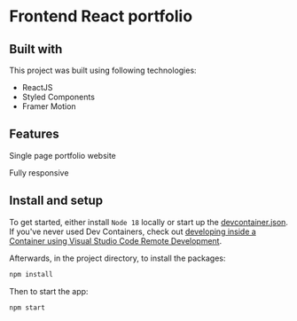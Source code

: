 # Frontend React portfolio

## Built with

This project was built using following technologies:

* ReactJS
* Styled Components
* Framer Motion

## Features

Single page portfolio website

Fully responsive

## Install and setup

To get started, either install `Node 18` locally or start up the [devcontainer.json](.devcontainer/devcontainer.json).
If you've never used Dev Containers, check out [developing inside a Container using Visual Studio Code Remote Development](https://code.visualstudio.com/docs/devcontainers/containers).

Afterwards, in the project directory, to install the packages:

```sh
npm install
```

Then to start the app:

```sh
npm start
```
